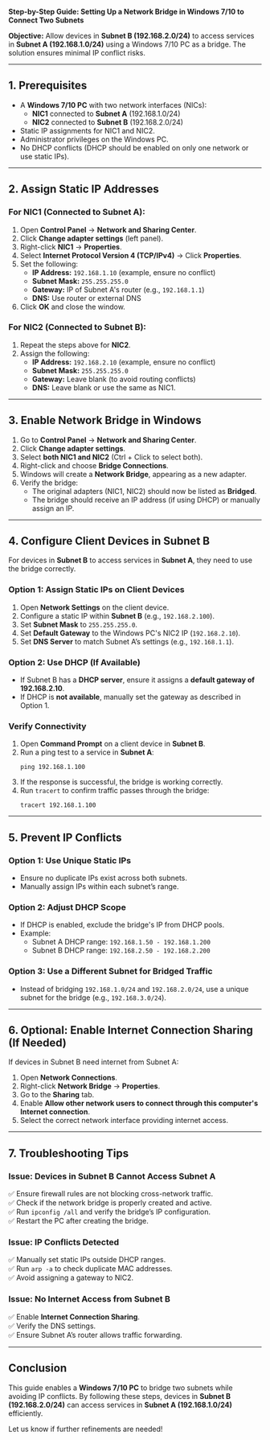 **Step-by-Step Guide: Setting Up a Network Bridge in Windows 7/10 to Connect Two Subnets**

**Objective:**
Allow devices in **Subnet B (192.168.2.0/24)** to access services in **Subnet A (192.168.1.0/24)** using a Windows 7/10 PC as a bridge. The solution ensures minimal IP conflict risks.

---

## **1. Prerequisites**
- A **Windows 7/10 PC** with two network interfaces (NICs):
    - **NIC1** connected to **Subnet A** (192.168.1.0/24)
    - **NIC2** connected to **Subnet B** (192.168.2.0/24)
- Static IP assignments for NIC1 and NIC2.
- Administrator privileges on the Windows PC.
- No DHCP conflicts (DHCP should be enabled on only one network or use static IPs).

---

## **2. Assign Static IP Addresses**
### **For NIC1 (Connected to Subnet A):**
1. Open **Control Panel** → **Network and Sharing Center**.
2. Click **Change adapter settings** (left panel).
3. Right-click **NIC1** → **Properties**.
4. Select **Internet Protocol Version 4 (TCP/IPv4)** → Click **Properties**.
5. Set the following:
      - **IP Address:** `192.168.1.10` (example, ensure no conflict)
      - **Subnet Mask:** `255.255.255.0`
      - **Gateway:** IP of Subnet A's router (e.g., `192.168.1.1`)
      - **DNS:** Use router or external DNS
6. Click **OK** and close the window.

### **For NIC2 (Connected to Subnet B):**
1. Repeat the steps above for **NIC2**.
2. Assign the following:
      - **IP Address:** `192.168.2.10` (example, ensure no conflict)
      - **Subnet Mask:** `255.255.255.0`
      - **Gateway:** Leave blank (to avoid routing conflicts)
      - **DNS:** Leave blank or use the same as NIC1.

---

## **3. Enable Network Bridge in Windows**
1. Go to **Control Panel** → **Network and Sharing Center**.
2. Click **Change adapter settings**.
3. Select **both NIC1 and NIC2** (Ctrl + Click to select both).
4. Right-click and choose **Bridge Connections**.
5. Windows will create a **Network Bridge**, appearing as a new adapter.
6. Verify the bridge:
      - The original adapters (NIC1, NIC2) should now be listed as **Bridged**.
      - The bridge should receive an IP address (if using DHCP) or manually assign an IP.

---

## **4. Configure Client Devices in Subnet B**
For devices in **Subnet B** to access services in **Subnet A**, they need to use the bridge correctly.

### **Option 1: Assign Static IPs on Client Devices**
1. Open **Network Settings** on the client device.
2. Configure a static IP within **Subnet B** (e.g., `192.168.2.100`).
3. Set **Subnet Mask** to `255.255.255.0`.
4. Set **Default Gateway** to the Windows PC's NIC2 IP (`192.168.2.10`).
5. Set **DNS Server** to match Subnet A’s settings (e.g., `192.168.1.1`).

### **Option 2: Use DHCP (If Available)**
- If Subnet B has a **DHCP server**, ensure it assigns a **default gateway of 192.168.2.10**.
- If DHCP is **not available**, manually set the gateway as described in Option 1.

### **Verify Connectivity**
1. Open **Command Prompt** on a client device in **Subnet B**.
2. Run a ping test to a service in **Subnet A**:
   ```
   ping 192.168.1.100
   ```
3. If the response is successful, the bridge is working correctly.
4. Run `tracert` to confirm traffic passes through the bridge:
   ```
   tracert 192.168.1.100
   ```

---

## **5. Prevent IP Conflicts**
### **Option 1: Use Unique Static IPs**
- Ensure no duplicate IPs exist across both subnets.
- Manually assign IPs within each subnet’s range.

### **Option 2: Adjust DHCP Scope**
- If DHCP is enabled, exclude the bridge's IP from DHCP pools.
- Example:
    - Subnet A DHCP range: `192.168.1.50 - 192.168.1.200`
    - Subnet B DHCP range: `192.168.2.50 - 192.168.2.200`

### **Option 3: Use a Different Subnet for Bridged Traffic**
- Instead of bridging `192.168.1.0/24` and `192.168.2.0/24`, use a unique subnet for the bridge (e.g., `192.168.3.0/24`).

---

## **6. Optional: Enable Internet Connection Sharing (If Needed)**
If devices in Subnet B need internet from Subnet A:  

1. Open **Network Connections**.
2. Right-click **Network Bridge** → **Properties**.
3. Go to the **Sharing** tab.
4. Enable **Allow other network users to connect through this computer's Internet connection**.
5. Select the correct network interface providing internet access.

---

## **7. Troubleshooting Tips**
### **Issue: Devices in Subnet B Cannot Access Subnet A**  

✅ Ensure firewall rules are not blocking cross-network traffic.  
✅ Check if the network bridge is properly created and active.  
✅ Run `ipconfig /all` and verify the bridge’s IP configuration.  
✅ Restart the PC after creating the bridge.

### **Issue: IP Conflicts Detected**  

✅ Manually set static IPs outside DHCP ranges.  
✅ Run `arp -a` to check duplicate MAC addresses.  
✅ Avoid assigning a gateway to NIC2.  

### **Issue: No Internet Access from Subnet B**  

✅ Enable **Internet Connection Sharing**.  
✅ Verify the DNS settings.  
✅ Ensure Subnet A’s router allows traffic forwarding.  

---

## **Conclusion**
This guide enables a **Windows 7/10 PC** to bridge two subnets while avoiding IP conflicts. By following these steps, devices in **Subnet B (192.168.2.0/24)** can access services in **Subnet A (192.168.1.0/24)** efficiently.

Let us know if further refinements are needed!

